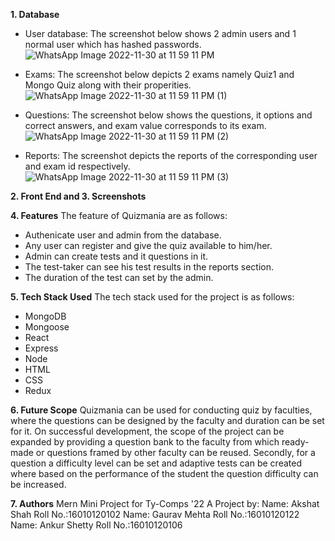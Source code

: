 **1. Database**
- User database:
  The screenshot below shows 2 admin users and 1 normal user which has hashed passwords.
![WhatsApp Image 2022-11-30 at 11 59 11 PM](https://user-images.githubusercontent.com/66900011/204879697-63370f52-dc91-4160-b512-8c57174ba142.jpeg)

- Exams: 
 The screenshot below depicts 2 exams namely Quiz1 and Mongo Quiz along with their properities.
 ![WhatsApp Image 2022-11-30 at 11 59 11 PM (1)](https://user-images.githubusercontent.com/66900011/204880169-9958d459-9bc6-4393-a8a3-86567251f8d8.jpeg)

- Questions:
 The screenshot below shows the questions, it options and correct answers, and exam value corresponds to its exam.
 ![WhatsApp Image 2022-11-30 at 11 59 11 PM (2)](https://user-images.githubusercontent.com/66900011/204880717-9b17acfa-b60a-414d-b116-2a0797ce5edb.jpeg)

- Reports:
 The screenshot depicts the reports of the corresponding user and exam id respectively.
 ![WhatsApp Image 2022-11-30 at 11 59 11 PM (3)](https://user-images.githubusercontent.com/66900011/204880904-d420a757-0ad0-4724-8132-37c58a825f3a.jpeg)


**2. Front End and 3. Screenshots**


**4. Features**
The feature of Quizmania are as follows:
- Authenicate user and admin from the database.
- Any user can register and give the quiz available to him/her.
- Admin can create tests and it questions in it.
- The test-taker can see his test results in the reports section.
- The duration of the test can set by the admin.


**5. Tech Stack Used**
The tech stack used for the project is as follows:
- MongoDB
- Mongoose
- React
- Express
- Node
- HTML
- CSS
- Redux

**6. Future Scope**
Quizmania can be used for conducting quiz by faculties, where the questions can be designed by the faculty and duration can be set for it. On successful development, the scope of the project can be expanded by providing a question bank to the faculty from which ready-made or questions framed by other faculty can be reused. Secondly, for a question a difficulty level can be set and adaptive tests can be created where based on the performance of the student the question difficulty can be increased.

**7. Authors**
Mern Mini Project for Ty-Comps '22
A Project by: 
  Name: Akshat Shah
  Roll No.:16010120102
  Name: Gaurav Mehta
  Roll No.:16010120122  
  Name: Ankur Shetty
  Roll No.:16010120106
